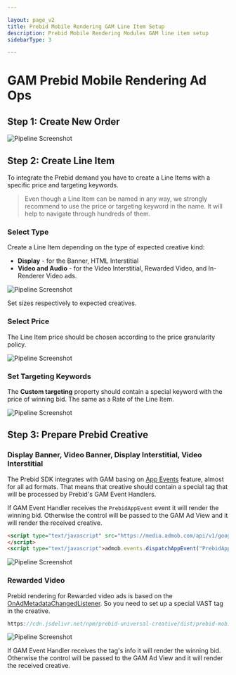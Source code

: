 ```yaml
---

layout: page_v2
title: Prebid Mobile Rendering GAM Line Item Setup
description: Prebid Mobile Rendering Modules GAM line item setup
sidebarType: 3

---
```


# GAM Prebid Mobile Rendering Ad Ops

## Step 1: Create New Order

 <img src="/assets/images/prebid-mobile/modules/rendering/order-gam-create.png" alt="Pipeline Screenshot" align="center">

## Step 2: Create Line Item

To integrate the Prebid demand you have to create a Line Items with a specific price and targeting keywords.

> Even though a Line Item can be named in any way, we strongly recommend to use the price or targeting keyword in the name. It will help to navigate through hundreds of them.

### Select Type

Create a Line Item depending on the type of expected creative kind:

* **Display** - for the Banner, HTML Interstitial
* **Video and Audio** - for the Video Interstitial, Rewarded Video, and In-Renderer Video ads.

<img src="/assets/images/prebid-mobile/modules/rendering/order-gam-li-create.png" alt="Pipeline Screenshot" align="center">

Set sizes respectively to expected creatives.

### Select Price

The Line Item price should be chosen according to the price granularity policy.

<img src="/assets/images/prebid-mobile/modules/rendering/order-gam-li-price.png" alt="Pipeline Screenshot" align="center">

### Set Targeting Keywords

The **Custom targeting** property should contain a special keyword with the price of winning bid. The same as a Rate of the Line Item.

<img src="/assets/images/prebid-mobile/modules/rendering/order-gam-li-targeting.png" alt="Pipeline Screenshot" align="center">

## Step 3: Prepare Prebid Creative

### Display Banner, Video Banner, Display Interstitial, Video Interstitial

The Prebid SDK integrates with GAM basing on [App Events](https://developers.google.com/ad-manager/mobile-ads-sdk/android/banner#app_events) feature, almost for all ad formats. That means that creative should contain a special tag that will be processed by Prebid's GAM Event Handlers.

If GAM Event Handler receives the `PrebidAppEvent` event it will render the winning bid. Otherwise the control will be passed to the GAM Ad View and it will render the received creative.

``` html
<script type="text/javascript" src="https://media.admob.com/api/v1/google_mobile_app_ads.js">
</script>
<script type="text/javascript">admob.events.dispatchAppEvent("PrebidAppEvent","%%PATTERN:bidid%%");</script>
```

<img src="/assets/images/prebid-mobile/modules/rendering/order-gam-creative-banner.png" alt="Pipeline Screenshot" align="center">

### Rewarded Video

Prebid rendering for Rewarded video ads is based on the [OnAdMetadataChangedListener](https://developers.google.com/android/reference/com/google/android/gms/ads/rewarded/OnAdMetadataChangedListener). So you need to set up a special VAST tag in the creative.

``` js
https://cdn.jsdelivr.net/npm/prebid-universal-creative/dist/prebid-mobile-rewarded-vast.xml
```

<img src="/assets/images/prebid-mobile/modules/rendering/order-gam-creative-rewarded.png" alt="Pipeline Screenshot" align="center">

If GAM Event Handler receives the tag's info it will render the winning bid. Otherwise the control will be passed to the GAM Ad View and it will render the received creative.

<!---

Native ads are not released yet.

### Native: Unified Ad

Click on **ADD CREATIVE** -> **New Creative** -> **Native Format** -> **Select Template...** and chose one of the predefined system templates.

Fill the template with any default values but put the **obligotary** value for the Body - **isPrebid**. This value will show Prebid SDK that it should  render the ad from the winning bid.

<img src="/assets/images/prebid-mobile/modules/rendering/order-gam-creative-unified-ad.png" alt="Create Native Ad Screenshot" align="center">

### Native: Custom Template

First need to create custom Native Format. For this go to **Delivery** -> **Native** -> **Create Native Ad** -> **Android & iOS app code**. At the page for the new ad format click on **ADD VARIABLE** and create a special text entry with name **isPrebid** and default value **1**.

<img src="/assets/images/prebid-mobile/modules/rendering/order-gam-creative-custom-template-format-variable.png" alt="Create Native Ad Screenshot" align="center">

This variable will show Prebid SDK that it should render the ad from the winning bid. The final custom format should look like this:

<img src="/assets/images/prebid-mobile/modules/rendering/order-gam-creative-custom-template-format.png" alt="Create Native Ad Screenshot" align="center">

Now need to create a Creative based on this Native Ad Format. Click on **ADD CREATIVE** -> **New Creative** -> **Native Format** -> **Select Template...** and choose the newly created format.

Fill all needed fields for the new creative and make sure that variable **isPrebid** is present in the form:

<img src="/assets/images/prebid-mobile/modules/rendering/order-gam-creative-custom-template.png" alt="Create Native Ad Screenshot" align="center">

### Native Styles

#### Step 1: Create a native ad

Go to `Google Ad Manager`, select `Delivery` > `Native`. Click `Create Native Ad`.

<img src="/assets/images/prebid-mobile/modules/rendering/order-gam-create-native-ad.png" alt="Create Native Ad Screenshot" align="center">

Select the `HTML & CSS editor` option.

<img src="/assets/images/prebid-mobile/modules/rendering/order-gam-ways-to-create-native-ad.png" alt="Ways to create Native Ad Screenshot" align="center">

#### Step 2: Define ad settings

For the Ad Size you can specify a specific size for the ad unit or specify the `fluid` size.

<img src="/assets/images/prebid-mobile/modules/rendering/order-gam-ad-settings.png" alt="Define Native Ad settings Screenshot" align="center">

#### Step 3: Style your native ad

You can add HTML and CSS to define your native ad template.

<img src="/assets/images/prebid-mobile/modules/rendering/order-gam-style-native-ad.png" alt="Style Native Ad Screenshot" align="center">

Example HTML:

``` html
<div class="sponsored-post">
  <div class="thumbnail">
<img src="hb_native_icon" alt="hb_native_icon" width="50" height="50"></div>
  <div class="content">
    <h1><p>hb_native_title</p></h1>
    <p>hb_native_body</p>
<a target="_blank" href="hb_native_linkurl" class="pb-click">hb_native_cta</a>
    <div class="attribution">hb_native_brand</div>
  </div>
<img src="hb_native_image" alt="hb_native_image" width="320" height="50">
</div>
<script src="https://cdn.jsdelivr.net/npm/prebid-universal-creative@latest/dist/native-trk.js"></script>
<script>
  let pbNativeTagData = {};
  pbNativeTagData.pubUrl = "%%PATTERN:url%%";
  pbNativeTagData.targetingMap = %%PATTERN:TARGETINGMAP%%;

  // if not DFP, use these params
  pbNativeTagData.adId = "%%PATTERN:hb_adid%%";
  pbNativeTagData.cacheHost = "%%PATTERN:hb_cache_host%%";
  pbNativeTagData.cachePath = "%%PATTERN:hb_cache_path%%";
  pbNativeTagData.uuid = "%%PATTERN:hb_cache_id%%";
  pbNativeTagData.env = "%%PATTERN:hb_env%%";
  pbNativeTagData.hbPb = "%%PATTERN:hb_pb%%";

  window.pbNativeTag.startTrackers(pbNativeTagData);
</script>
```

Example CSS:

``` css
.sponsored-post {
    background-color: #fffdeb;
    font-family: sans-serif;
}

.content {
    overflow: hidden;
}

.thumbnail {
    width: 50px;
    height: 50px;
    float: left;
    margin: 0 20px 10px 0;
    background-size: cover;
}

h1 {
    font-size: 18px;
    margin: 0;
}

a {
    color: #0086b3;
    text-decoration: none;
}

p {
    font-size: 16px;
    color: #000;
    margin: 10px 0 10px 0;
}

.attribution {
    color: #000;
    font-size: 9px;
    font-weight: bold;
    display: inline-block;
    letter-spacing: 2px;
    background-color: #ffd724;
    border-radius: 2px;
    padding: 4px;
}
```
-->
